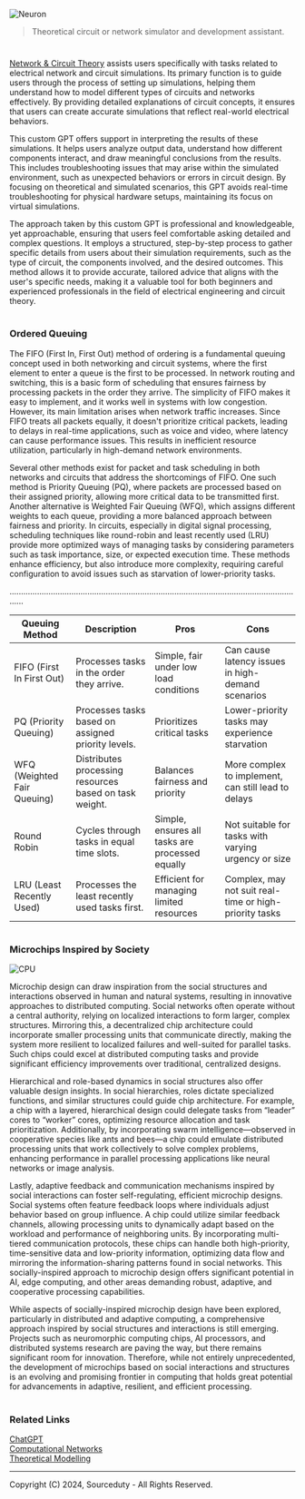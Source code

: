 ![Neuron](https://github.com/user-attachments/assets/a2b2fabe-2f61-4729-9fef-c660c814ee1c)

> Theoretical circuit or network simulator and development assistant.

#

[Network & Circuit Theory](https://chatgpt.com/g/g-LkSv6Qu7w-network-circuit-theory) assists users specifically with tasks related to electrical network and circuit simulations. Its primary function is to guide users through the process of setting up simulations, helping them understand how to model different types of circuits and networks effectively. By providing detailed explanations of circuit concepts, it ensures that users can create accurate simulations that reflect real-world electrical behaviors.

This custom GPT offers support in interpreting the results of these simulations. It helps users analyze output data, understand how different components interact, and draw meaningful conclusions from the results. This includes troubleshooting issues that may arise within the simulated environment, such as unexpected behaviors or errors in circuit design. By focusing on theoretical and simulated scenarios, this GPT avoids real-time troubleshooting for physical hardware setups, maintaining its focus on virtual simulations.

The approach taken by this custom GPT is professional and knowledgeable, yet approachable, ensuring that users feel comfortable asking detailed and complex questions. It employs a structured, step-by-step process to gather specific details from users about their simulation requirements, such as the type of circuit, the components involved, and the desired outcomes. This method allows it to provide accurate, tailored advice that aligns with the user's specific needs, making it a valuable tool for both beginners and experienced professionals in the field of electrical engineering and circuit theory.

#
### Ordered Queuing

The FIFO (First In, First Out) method of ordering is a fundamental queuing concept used in both networking and circuit systems, where the first element to enter a queue is the first to be processed. In network routing and switching, this is a basic form of scheduling that ensures fairness by processing packets in the order they arrive. The simplicity of FIFO makes it easy to implement, and it works well in systems with low congestion. However, its main limitation arises when network traffic increases. Since FIFO treats all packets equally, it doesn't prioritize critical packets, leading to delays in real-time applications, such as voice and video, where latency can cause performance issues. This results in inefficient resource utilization, particularly in high-demand network environments.

Several other methods exist for packet and task scheduling in both networks and circuits that address the shortcomings of FIFO. One such method is Priority Queuing (PQ), where packets are processed based on their assigned priority, allowing more critical data to be transmitted first. Another alternative is Weighted Fair Queuing (WFQ), which assigns different weights to each queue, providing a more balanced approach between fairness and priority. In circuits, especially in digital signal processing, scheduling techniques like round-robin and least recently used (LRU) provide more optimized ways of managing tasks by considering parameters such as task importance, size, or expected execution time. These methods enhance efficiency, but also introduce more complexity, requiring careful configuration to avoid issues such as starvation of lower-priority tasks.

..................................................................................................................................

| Queuing Method   | Description                                                 | Pros                                              | Cons                                                  |
|---------------------|-------------------------------------------------------------|---------------------------------------------------|-------------------------------------------------------|
| FIFO (First In First Out) | Processes tasks in the order they arrive.               | Simple, fair under low load conditions             | Can cause latency issues in high-demand scenarios      |
| PQ (Priority Queuing)     | Processes tasks based on assigned priority levels.      | Prioritizes critical tasks                        | Lower-priority tasks may experience starvation         |
| WFQ (Weighted Fair Queuing)| Distributes processing resources based on task weight. | Balances fairness and priority                    | More complex to implement, can still lead to delays    |
| Round Robin           | Cycles through tasks in equal time slots.                   | Simple, ensures all tasks are processed equally   | Not suitable for tasks with varying urgency or size    |
| LRU (Least Recently Used) | Processes the least recently used tasks first.           | Efficient for managing limited resources          | Complex, may not suit real-time or high-priority tasks |

#
### Microchips Inspired by Society

![CPU](https://github.com/user-attachments/assets/eafcb2d7-dd0e-488a-942e-4efc1faa9700)

Microchip design can draw inspiration from the social structures and interactions observed in human and natural systems, resulting in innovative approaches to distributed computing. Social networks often operate without a central authority, relying on localized interactions to form larger, complex structures. Mirroring this, a decentralized chip architecture could incorporate smaller processing units that communicate directly, making the system more resilient to localized failures and well-suited for parallel tasks. Such chips could excel at distributed computing tasks and provide significant efficiency improvements over traditional, centralized designs.

Hierarchical and role-based dynamics in social structures also offer valuable design insights. In social hierarchies, roles dictate specialized functions, and similar structures could guide chip architecture. For example, a chip with a layered, hierarchical design could delegate tasks from “leader” cores to “worker” cores, optimizing resource allocation and task prioritization. Additionally, by incorporating swarm intelligence—observed in cooperative species like ants and bees—a chip could emulate distributed processing units that work collectively to solve complex problems, enhancing performance in parallel processing applications like neural networks or image analysis.

Lastly, adaptive feedback and communication mechanisms inspired by social interactions can foster self-regulating, efficient microchip designs. Social systems often feature feedback loops where individuals adjust behavior based on group influence. A chip could utilize similar feedback channels, allowing processing units to dynamically adapt based on the workload and performance of neighboring units. By incorporating multi-tiered communication protocols, these chips can handle both high-priority, time-sensitive data and low-priority information, optimizing data flow and mirroring the information-sharing patterns found in social networks. This socially-inspired approach to microchip design offers significant potential in AI, edge computing, and other areas demanding robust, adaptive, and cooperative processing capabilities.

While aspects of socially-inspired microchip design have been explored, particularly in distributed and adaptive computing, a comprehensive approach inspired by social structures and interactions is still emerging. Projects such as neuromorphic computing chips, AI processors, and distributed systems research are paving the way, but there remains significant room for innovation. Therefore, while not entirely unprecedented, the development of microchips based on social interactions and structures is an evolving and promising frontier in computing that holds great potential for advancements in adaptive, resilient, and efficient processing.

#
### Related Links

[ChatGPT](https://github.com/sourceduty/ChatGPT)
<br>
[Computational Networks](https://github.com/sourceduty/Computational_Networks)
<br>
[Theoretical Modelling](https://github.com/sourceduty/Theoretical_Modelling)

***
Copyright (C) 2024, Sourceduty - All Rights Reserved.
